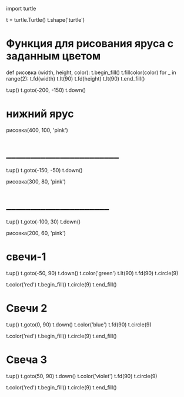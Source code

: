 import turtle

t = turtle.Turtle()
t.shape('turtle')

# Функция для рисования яруса с заданным цветом
def рисовка (width, height, color):
    t.begin_fill()
    t.fillcolor(color)
    for _ in range(2):
        t.fd(width)
        t.lt(90)
        t.fd(height)
        t.lt(90)
    t.end_fill()
    
t.up()
t.goto(-200, -150)
t.down()

# нижний ярус
рисовка(400, 100, 'pink')

# _______________________
t.up()
t.goto(-150, -50)
t.down()


рисовка(300, 80, 'pink')

# _____________________
t.up()
t.goto(-100, 30)
t.down()


рисовка(200, 60, 'pink')

# свечи-1
t.up()
t.goto(-50, 90)
t.down()
t.color('green')
t.lt(90)
t.fd(90)
t.circle(9)

t.color('red')
t.begin_fill()
t.circle(9)
t.end_fill()

# Свечи 2
t.up()
t.goto(0, 90)
t.down()
t.color('blue')
t.fd(90)
t.circle(9)

t.color('red')
t.begin_fill()
t.circle(9)
t.end_fill()

# Свеча 3
t.up()
t.goto(50, 90)
t.down()
t.color('violet')
t.fd(90)
t.circle(9)

t.color('red')
t.begin_fill()
t.circle(9)
t.end_fill()
